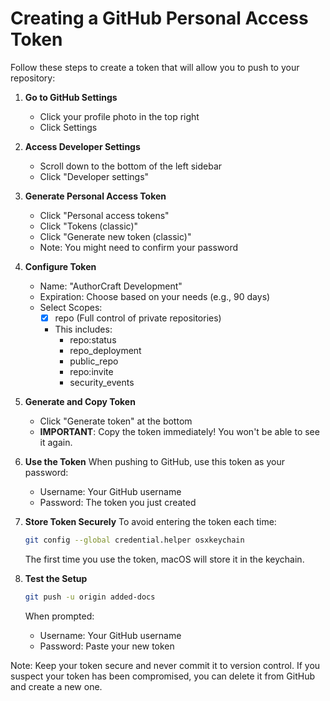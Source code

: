 # Creating a GitHub Personal Access Token

Follow these steps to create a token that will allow you to push to your repository:

1. **Go to GitHub Settings**

   - Click your profile photo in the top right
   - Click Settings

2. **Access Developer Settings**

   - Scroll down to the bottom of the left sidebar
   - Click "Developer settings"

3. **Generate Personal Access Token**

   - Click "Personal access tokens"
   - Click "Tokens (classic)"
   - Click "Generate new token (classic)"
   - Note: You might need to confirm your password

4. **Configure Token**

   - Name: "AuthorCraft Development"
   - Expiration: Choose based on your needs (e.g., 90 days)
   - Select Scopes:
     - [x] repo (Full control of private repositories)
     - This includes:
       - repo:status
       - repo_deployment
       - public_repo
       - repo:invite
       - security_events

5. **Generate and Copy Token**

   - Click "Generate token" at the bottom
   - **IMPORTANT**: Copy the token immediately! You won't be able to see it again.

6. **Use the Token**
   When pushing to GitHub, use this token as your password:

   - Username: Your GitHub username
   - Password: The token you just created

7. **Store Token Securely**
   To avoid entering the token each time:

   ```bash
   git config --global credential.helper osxkeychain
   ```

   The first time you use the token, macOS will store it in the keychain.

8. **Test the Setup**
   ```bash
   git push -u origin added-docs
   ```
   When prompted:
   - Username: Your GitHub username
   - Password: Paste your new token

Note: Keep your token secure and never commit it to version control. If you suspect your token has been compromised, you can delete it from GitHub and create a new one.
